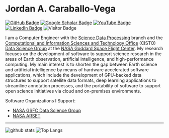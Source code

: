 # Jordan A. Caraballo-Vega

[![GitHub Badge](https://img.shields.io/github/followers/jordancaraballo?style=social)](https://github.com/jordancaraballo?tab=followers)
[![Google Scholar Badge](https://img.shields.io/badge/Google-Scholar-lightgrey)](https://scholar.google.com/citations?user=2IB5HgIAAAAJ&hl=es)
[![YouTube Badge](https://img.shields.io/badge/My-YouTube-red)](https://www.youtube.com/@jordancaraballo-vega1265)
[![LinkedIn Badge](https://img.shields.io/badge/My-LinkedIn-blue)](https://www.linkedin.com/in/jordancaraballovega/)
![Visitor Badge](https://komarev.com/ghpvc/?username=jordancaraballo)

I am a Computer Engineer with the [Science Data Processing](https://sed.gsfc.nasa.gov/etd/587) branch and the [Computational and Information Sciences and Technology Office](https://science.gsfc.nasa.gov/cisto/) (CISTO) [Data Science Group](https://science.gsfc.nasa.gov/cisto/istr) at the [NASA Goddard Space Flight Center](https://www.nasa.gov/goddard). My research focuses on the development of software to support science research in the areas of Earth observation, artificial intelligence, and high-performance computing. My main interest is to shorten the gap between Earth science and artificial intelligence by means of hardware accelerated software applications, which include the development of GPU-backed data structures to support satellite data formats, deep learning applications to streamline annotation processes, and the portability of software to support open science initiatives via cloud and on-premises environments.

Software Organizations I Support:

* [NASA GSFC Data Science Group](https://github.com/nasa-nccs-hpda)
* [NASA ARSET](https://github.com/NASAARSET/ARSET_ML_Fundamentals)

---

![github stats](https://github-readme-stats-sigma-five.vercel.app/api?username=jordancaraballo&show_icons=true)
![Top Langs](https://github-readme-stats-sigma-five.vercel.app/api/top-langs/?username=jordancaraballo&langs_count=3&hide=javascript,go,html,css,tex)
